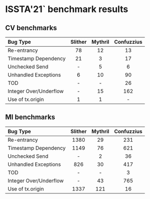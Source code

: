 # ISSTA'21` benchmark results

## CV benchmarks

| Bug Type                      | Slither  | Mythril  | Confuzzius |
| :---------------------------- | :------: | :------: | :---------:|
| Re-entrancy                   | 78       | 12       | 13         |
| Timestamp Dependency          | 21       | 3        | 17         |
| Unchecked Send                | -        | 5        | 6          |
| Unhandled Exceptions          | 6        | 10       | 90         |
| TOD                           | -        | -        | 26         |
| Integer Over/Underflow        | -        | 15       | 162        |
| Use of tx.origin              | 1        | 1        | -          |


## MI benchmarks

| Bug Type                      | Slither  | Mythril  | Confuzzius |
| :---------------------------- | :------: | :------: | :---------:|
| Re-entrancy                   | 1380     | 29       | 231        |
| Timestamp Dependency          | 1149     | 76       | 621        |
| Unchecked Send                | -        | 2        | 36         |
| Unhandled Exceptions          | 826      | 30       | 417        |
| TOD                           | -        | -        |  3         |
| Integer Over/Underflow        | -        | 43       | 765        |
| Use of tx.origin              | 1337     | 121      | 16         |


